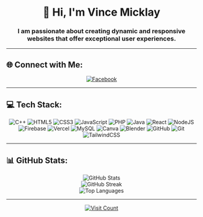 <h1 align="center">👋 Hi, I'm Vince Micklay</h1>
<h3 align="center">I am passionate about creating dynamic and responsive websites that offer exceptional user experiences.</h3>

---

## 🌐 Connect with Me:
<p align="center">
    <a href="https://facebook.com/Vne" target="_blank"><img src="https://img.shields.io/badge/Facebook-%231877F2.svg?style=for-the-badge&logo=Facebook&logoColor=white" alt="Facebook"></a>
<!--     <a href="https://instagram.com/v.n.c.e" target="_blank"><img src="https://img.shields.io/badge/Instagram-%23E4405F.svg?style=for-the-badge&logo=Instagram&logoColor=white" alt="Instagram"></a>
</p> -->

---

## 💻 Tech Stack:
<p align="center">
    <img src="https://img.shields.io/badge/c++-%2300599C.svg?style=for-the-badge&logo=c%2B%2B&logoColor=white" alt="C++">
    <img src="https://img.shields.io/badge/html5-%23E34F26.svg?style=for-the-badge&logo=html5&logoColor=white" alt="HTML5">
    <img src="https://img.shields.io/badge/css3-%231572B6.svg?style=for-the-badge&logo=css3&logoColor=white" alt="CSS3">
    <img src="https://img.shields.io/badge/javascript-%23323330.svg?style=for-the-badge&logo=javascript&logoColor=%23F7DF1E" alt="JavaScript">
    <img src="https://img.shields.io/badge/php-%23777BB4.svg?style=for-the-badge&logo=php&logoColor=white" alt="PHP">
    <img src="https://img.shields.io/badge/java-%23ED8B00.svg?style=for-the-badge&logo=openjdk&logoColor=white" alt="Java">
    <img src="https://img.shields.io/badge/react-%2320232a.svg?style=for-the-badge&logo=react&logoColor=%2361DAFB" alt="React">
    <img src="https://img.shields.io/badge/node.js-6DA55F?style=for-the-badge&logo=node.js&logoColor=white" alt="NodeJS">
    <img src="https://img.shields.io/badge/firebase-%23039BE5.svg?style=for-the-badge&logo=firebase&logoColor=white" alt="Firebase">
    <img src="https://img.shields.io/badge/vercel-%23000000.svg?style=for-the-badge&logo=vercel&logoColor=white" alt="Vercel">
    <img src="https://img.shields.io/badge/mysql-4479A1.svg?style=for-the-badge&logo=mysql&logoColor=white" alt="MySQL">
    <img src="https://img.shields.io/badge/canva-%2300C4CC.svg?style=for-the-badge&logo=canva&logoColor=white" alt="Canva">
    <img src="https://img.shields.io/badge/blender-%23F5792A.svg?style=for-the-badge&logo=blender&logoColor=white" alt="Blender">
    <img src="https://img.shields.io/badge/github-%23121011.svg?style=for-the-badge&logo=github&logoColor=white" alt="GitHub">
    <img src="https://img.shields.io/badge/git-%23F05033.svg?style=for-the-badge&logo=git&logoColor=white" alt="Git">
    <img src="https://img.shields.io/badge/tailwindcss-%2338B2AC.svg?style=for-the-badge&logo=tailwind-css&logoColor=white" alt="TailwindCSS">
</p>

---

## 📊 GitHub Stats:
<p align="center">
    <img src="https://github-readme-stats.vercel.app/api?username=Habence&theme=dark&hide_border=false&include_all_commits=false&count_private=false" alt="GitHub Stats">
    <br/>
    <img src="https://github-readme-streak-stats.herokuapp.com/?user=Habence&theme=dark&hide_border=false" alt="GitHub Streak">
    <br/>
    <img src="https://github-readme-stats.vercel.app/api/top-langs/?username=Habence&theme=dark&hide_border=false&include_all_commits=false&count_private=false&layout=compact" alt="Top Languages">
</p>

---

<p align="center">
    <a href="https://visitcount.itsvg.in" target="_blank"><img src="https://visitcount.itsvg.in/api?id=Habence&icon=0&color=0" alt="Visit Count"></a>
</p>

<!-- Proudly created with GPRM ( https://gprm.itsvg.in ) -->
